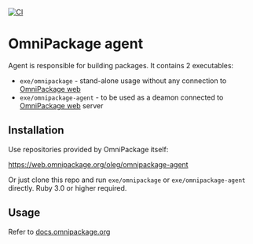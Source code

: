 [![CI](https://github.com/omnipackage/omnipackage-agent-ruby/actions/workflows/ruby.yml/badge.svg)](https://github.com/omnipackage/omnipackage-agent-ruby/actions/workflows/ruby.yml)

# OmniPackage agent

Agent is responsible for building packages. It contains 2 executables:

- `exe/omnipackage` - stand-alone usage without any connection to [OmniPackage web](https://github.com/omnipackage/omnipackage-web)
- `exe/omnipackage-agent` - to be used as a deamon connected to [OmniPackage web](https://github.com/omnipackage/omnipackage-web) server

## Installation

Use repositories provided by OmniPackage itself: 

https://web.omnipackage.org/oleg/omnipackage-agent

Or just clone this repo and run  `exe/omnipackage` or `exe/omnipackage-agent` directly. Ruby 3.0 or higher required.

## Usage

Refer to [docs.omnipackage.org](https://docs.omnipackage.org/)